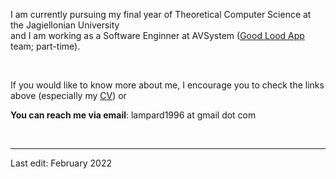 I am currently pursuing my final year of Theoretical Computer Science at the Jagiellonian University  
and I am working as a Software Enginner at AVSystem ([Good Lood App](https://goodlood.com/app/en/) team; part-time).
  
&nbsp;  
  
If you would like to know more about me, I encourage you to check the links above (especially my [CV](/assets/CV_MS__v2_.pdf)) or

**You can reach me via email**: lampard1996 at gmail dot com
  
&nbsp;  
  
------
Last edit: February 2022
